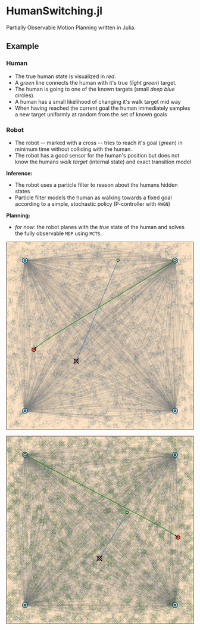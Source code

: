 # HumanSwitching.jl

Partially Observable Motion Planning written in Julia.

## Example

### Human

- The true human state is visualized in *red*.
- A *green* line connects the human with it's true (*light green*) target.
- The human is going to one of the known targets (small *deep blue* circles).
- A human has a small likelihood of changing it's walk target mid way
- When having reached the current goal the human immediately samples a new
  target uniformly at random from the set of known goals

### Robot

 - The robot -- marked with a cross -- tries to reach it's goal (*green*) in
minimum time without colliding with the human.
- The robot has a good sensor for the human's position but does not know the
  humans *walk target* (internal state) and exact transition model

**Inference:**

- The robot uses a particle filter to reason about the humans hidden states
- Particle filter models the human as walking towards a fixed goal according to
  a simple, stochastic policy (P-controller with `AWGN`)

**Planning:**

- *for now:* the robot planes with the *true* state of the human and solves
  the fully observable `MDP` using `MCTS`.

![example](readme_media/updater_and_mcts_example.gif)

![example](readme_media/join_observation_example.gif)
